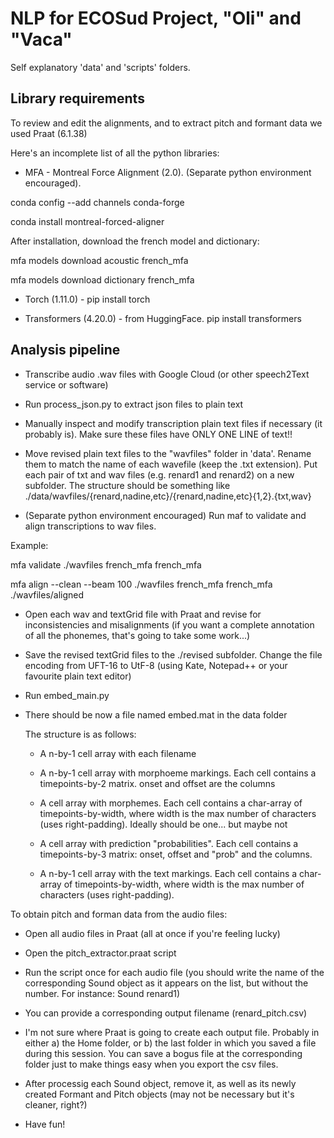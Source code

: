 # NLP for ECOSud Project, "Oli" and "Vaca"

Self explanatory 'data' and 'scripts' folders.


## Library requirements

To review and edit the alignments, and to extract pitch and formant data we used Praat (6.1.38)

Here's an incomplete list of all the python libraries:

- MFA - Montreal Force Alignment (2.0). (Separate python environment encouraged). 

conda config --add channels conda-forge

conda install montreal-forced-aligner

After installation, download the french model and dictionary: 

mfa models download acoustic french_mfa

mfa models download dictionary french_mfa

- Torch (1.11.0) - pip install torch

- Transformers (4.20.0) - from HuggingFace. pip install transformers


## Analysis pipeline

- Transcribe audio .wav files with Google Cloud (or other speech2Text service or software)

- Run process_json.py to extract json files to plain text

- Manually inspect and modify transcription plain text files if necessary (it probably is). Make sure these files have ONLY ONE LINE of text!!

- Move revised plain text files to the "wavfiles" folder in 'data'. Rename them to match the name of each wavefile (keep the .txt extension). Put each pair of txt and wav files (e.g. renard1 and renard2) on a new subfolder. The structure should be something like ./data/wavfiles/{renard,nadine,etc}/{renard,nadine,etc}{1,2}.{txt,wav}

- (Separate python environment encouraged) Run maf to validate and align transcriptions to wav files. 

Example: 

mfa validate ./wavfiles french_mfa french_mfa

mfa align --clean --beam 100 ./wavfiles french_mfa french_mfa ./wavfiles/aligned 


- Open each wav and textGrid file with Praat and revise for inconsistencies and misalignments (if you want a complete annotation of all the phonemes, that's going to take some work...)

- Save the revised textGrid files to the ./revised subfolder. Change the file encoding from UFT-16 to UtF-8 (using Kate, Notepad++ or your favourite plain text editor)

- Run embed_main.py

- There should be now a file named embed.mat in the data folder

    The structure is as follows:
    
    - A n-by-1 cell array with each filename
    
    - A n-by-1 cell array with morphoeme markings. Each cell contains a timepoints-by-2 matrix. onset and offset are the columns
    
    - A cell array with morphemes. Each cell contains a char-array of timepoints-by-width, where width is the max number of characters (uses right-padding). Ideally should be one... but maybe not
    
    - A cell array with prediction "probabilities". Each cell contains a timepoints-by-3 matrix: onset, offset and "prob" and the columns.
    
    - A n-by-1 cell array with the text markings. Each cell contains a char-array of timepoints-by-width, where width is the max number of characters (uses right-padding).
        
To obtain pitch and forman data from the audio files:

- Open all audio files in Praat (all at once if you're feeling lucky)

- Open the pitch_extractor.praat script

- Run the script once for each audio file (you should write the name of the corresponding Sound object as it appears on the list, but without the number. For instance: Sound renard1)

- You can provide a corresponding output filename (renard_pitch.csv)

- I'm not sure where Praat is going to create each output file. Probably in either a) the Home folder, or b) the last folder in which you saved a file during this session. You can save a bogus file at the corresponding folder just to make things easy when you export the csv files.

- After processig each Sound object, remove it, as well as its newly created Formant and Pitch objects (may not be necessary but it's cleaner, right?)

- Have fun!
